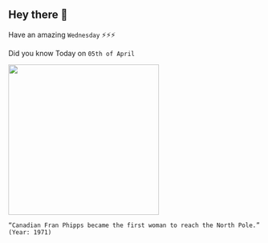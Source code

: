 ## Hey there 👋
Have an amazing `Wednesday` ⚡⚡⚡

Did you know Today on `05th of April`
 
 [<img src="https://pbs.twimg.com/media/D3aLhHOXsAAG1nn.jpg" width="300" />](https://en.wikipedia.org/wiki/Frances_Phipps) 
 ```
“Canadian Fran Phipps became the first woman to reach the North Pole.” (Year: 1971)
```
